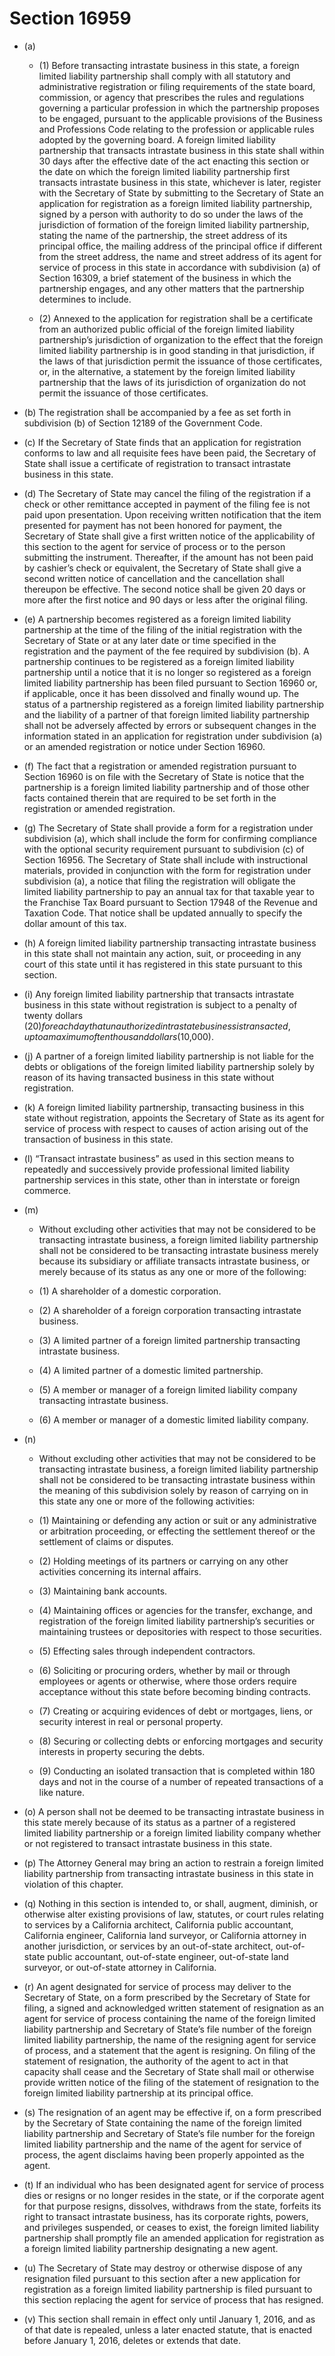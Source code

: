 # Section 16959

- (a) 

  - (1) Before transacting intrastate business in this state, a foreign limited liability partnership shall comply with all statutory and administrative registration or filing requirements of the state board, commission, or agency that prescribes the rules and regulations governing a particular profession in which the partnership proposes to be engaged, pursuant to the applicable provisions of the Business and Professions Code relating to the profession or applicable rules adopted by the governing board. A foreign limited liability partnership that transacts intrastate business in this state shall within 30 days after the effective date of the act enacting this section or the date on which the foreign limited liability partnership first transacts intrastate business in this state, whichever is later, register with the Secretary of State by submitting to the Secretary of State an application for registration as a foreign limited liability partnership, signed by a person with authority to do so under the laws of the jurisdiction of formation of the foreign limited liability partnership, stating the name of the partnership, the street address of its principal office, the mailing address of the principal office if different from the street address, the name and street address of its agent for service of process in this state in accordance with subdivision (a) of Section 16309, a brief statement of the business in which the partnership engages, and any other matters that the partnership determines to include.

  - (2) Annexed to the application for registration shall be a certificate from an authorized public official of the foreign limited liability partnership’s jurisdiction of organization to the effect that the foreign limited liability partnership is in good standing in that jurisdiction, if the laws of that jurisdiction permit the issuance of those certificates, or, in the alternative, a statement by the foreign limited liability partnership that the laws of its jurisdiction of organization do not permit the issuance of those certificates.

- (b) The registration shall be accompanied by a fee as set forth in subdivision (b) of Section 12189 of the Government Code.

- (c) If the Secretary of State finds that an application for registration conforms to law and all requisite fees have been paid, the Secretary of State shall issue a certificate of registration to transact intrastate business in this state.

- (d) The Secretary of State may cancel the filing of the registration if a check or other remittance accepted in payment of the filing fee is not paid upon presentation. Upon receiving written notification that the item presented for payment has not been honored for payment, the Secretary of State shall give a first written notice of the applicability of this section to the agent for service of process or to the person submitting the instrument. Thereafter, if the amount has not been paid by cashier’s check or equivalent, the Secretary of State shall give a second written notice of cancellation and the cancellation shall thereupon be effective. The second notice shall be given 20 days or more after the first notice and 90 days or less after the original filing.

- (e) A partnership becomes registered as a foreign limited liability partnership at the time of the filing of the initial registration with the Secretary of State or at any later date or time specified in the registration and the payment of the fee required by subdivision (b). A partnership continues to be registered as a foreign limited liability partnership until a notice that it is no longer so registered as a foreign limited liability partnership has been filed pursuant to Section 16960 or, if applicable, once it has been dissolved and finally wound up. The status of a partnership registered as a foreign limited liability partnership and the liability of a partner of that foreign limited liability partnership shall not be adversely affected by errors or subsequent changes in the information stated in an application for registration under subdivision (a) or an amended registration or notice under Section 16960.

- (f) The fact that a registration or amended registration pursuant to Section 16960 is on file with the Secretary of State is notice that the partnership is a foreign limited liability partnership and of those other facts contained therein that are required to be set forth in the registration or amended registration.

- (g) The Secretary of State shall provide a form for a registration under subdivision (a), which shall include the form for confirming compliance with the optional security requirement pursuant to subdivision (c) of Section 16956. The Secretary of State shall include with instructional materials, provided in conjunction with the form for registration under subdivision (a), a notice that filing the registration will obligate the limited liability partnership to pay an annual tax for that taxable year to the Franchise Tax Board pursuant to Section 17948 of the Revenue and Taxation Code. That notice shall be updated annually to specify the dollar amount of this tax.

- (h) A foreign limited liability partnership transacting intrastate business in this state shall not maintain any action, suit, or proceeding in any court of this state until it has registered in this state pursuant to this section.

- (i) Any foreign limited liability partnership that transacts intrastate business in this state without registration is subject to a penalty of twenty dollars ($20) for each day that unauthorized intrastate business is transacted, up to a maximum of ten thousand dollars ($10,000).

- (j) A partner of a foreign limited liability partnership is not liable for the debts or obligations of the foreign limited liability partnership solely by reason of its having transacted business in this state without registration.

- (k) A foreign limited liability partnership, transacting business in this state without registration, appoints the Secretary of State as its agent for service of process with respect to causes of action arising out of the transaction of business in this state.

- (l) “Transact intrastate business” as used in this section means to repeatedly and successively provide professional limited liability partnership services in this state, other than in interstate or foreign commerce.

- (m) 

  - Without excluding other activities that may not be considered to be transacting intrastate business, a foreign limited liability partnership shall not be considered to be transacting intrastate business merely because its subsidiary or affiliate transacts intrastate business, or merely because of its status as any one or more of the following:

  - (1) A shareholder of a domestic corporation.

  - (2) A shareholder of a foreign corporation transacting intrastate business.

  - (3) A limited partner of a foreign limited partnership transacting intrastate business.

  - (4) A limited partner of a domestic limited partnership.

  - (5) A member or manager of a foreign limited liability company transacting intrastate business.

  - (6) A member or manager of a domestic limited liability company.

- (n) 

  - Without excluding other activities that may not be considered to be transacting intrastate business, a foreign limited liability partnership shall not be considered to be transacting intrastate business within the meaning of this subdivision solely by reason of carrying on in this state any one or more of the following activities:

  - (1) Maintaining or defending any action or suit or any administrative or arbitration proceeding, or effecting the settlement thereof or the settlement of claims or disputes.

  - (2) Holding meetings of its partners or carrying on any other activities concerning its internal affairs.

  - (3) Maintaining bank accounts.

  - (4) Maintaining offices or agencies for the transfer, exchange, and registration of the foreign limited liability partnership’s securities or maintaining trustees or depositories with respect to those securities.

  - (5) Effecting sales through independent contractors.

  - (6) Soliciting or procuring orders, whether by mail or through employees or agents or otherwise, where those orders require acceptance without this state before becoming binding contracts.

  - (7) Creating or acquiring evidences of debt or mortgages, liens, or security interest in real or personal property.

  - (8) Securing or collecting debts or enforcing mortgages and security interests in property securing the debts.

  - (9) Conducting an isolated transaction that is completed within 180 days and not in the course of a number of repeated transactions of a like nature.

- (o) A person shall not be deemed to be transacting intrastate business in this state merely because of its status as a partner of a registered limited liability partnership or a foreign limited liability company whether or not registered to transact intrastate business in this state.

- (p) The Attorney General may bring an action to restrain a foreign limited liability partnership from transacting intrastate business in this state in violation of this chapter.

- (q) Nothing in this section is intended to, or shall, augment, diminish, or otherwise alter existing provisions of law, statutes, or court rules relating to services by a California architect, California public accountant, California engineer, California land surveyor, or California attorney in another jurisdiction, or services by an out-of-state architect, out-of-state public accountant, out-of-state engineer, out-of-state land surveyor, or out-of-state attorney in California.

- (r) An agent designated for service of process may deliver to the Secretary of State, on a form prescribed by the Secretary of State for filing, a signed and acknowledged written statement of resignation as an agent for service of process containing the name of the foreign limited liability partnership and Secretary of State’s file number of the foreign limited liability partnership, the name of the resigning agent for service of process, and a statement that the agent is resigning. On filing of the statement of resignation, the authority of the agent to act in that capacity shall cease and the Secretary of State shall mail or otherwise provide written notice of the filing of the statement of resignation to the foreign limited liability partnership at its principal office.

- (s) The resignation of an agent may be effective if, on a form prescribed by the Secretary of State containing the name of the foreign limited liability partnership and Secretary of State’s file number for the foreign limited liability partnership and the name of the agent for service of process, the agent disclaims having been properly appointed as the agent.

- (t) If an individual who has been designated agent for service of process dies or resigns or no longer resides in the state, or if the corporate agent for that purpose resigns, dissolves, withdraws from the state, forfeits its right to transact intrastate business, has its corporate rights, powers, and privileges suspended, or ceases to exist, the foreign limited liability partnership shall promptly file an amended application for registration as a foreign limited liability partnership designating a new agent.

- (u) The Secretary of State may destroy or otherwise dispose of any resignation filed pursuant to this section after a new application for registration as a foreign limited liability partnership is filed pursuant to this section replacing the agent for service of process that has resigned.

- (v) This section shall remain in effect only until January 1, 2016, and as of that date is repealed, unless a later enacted statute, that is enacted before January 1, 2016, deletes or extends that date.